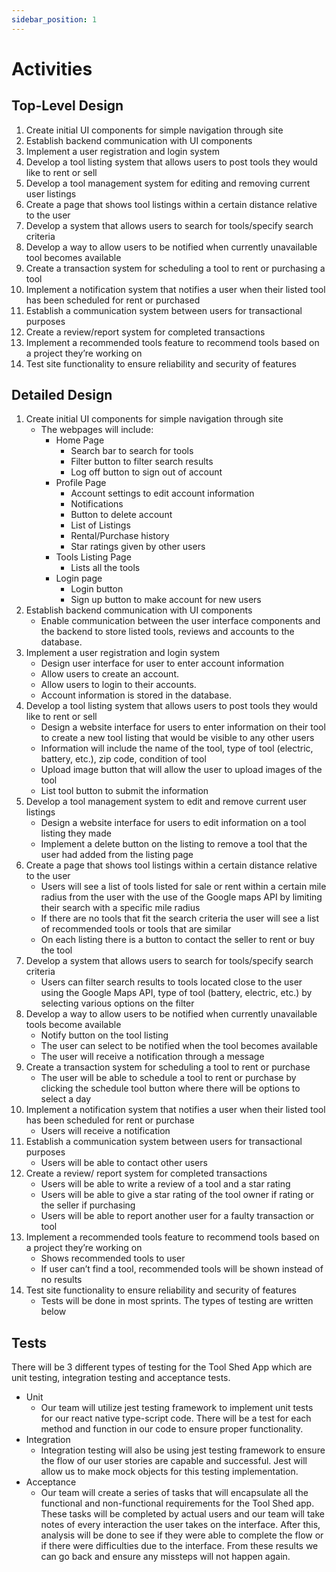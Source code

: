 ```yaml
---
sidebar_position: 1
---
```


# Activities

## Top-Level Design
1. Create initial UI components for simple navigation through site 
2. Establish backend communication with UI components 
3. Implement a user registration and login system 
4. Develop a tool listing system that allows users to post tools they would like to rent or sell 
5. Develop a tool management system for editing and removing current user listings 
6. Create a page that shows tool listings within a certain distance relative to the user 
7. Develop a system that allows users to search for tools/specify search criteria 
8. Develop a way to allow users to be notified when currently unavailable tool becomes available 
9. Create a transaction system for scheduling a tool to rent or purchasing a tool 
10. Implement a notification system that notifies a user when their listed tool has been scheduled for rent or purchased 
11. Establish a communication system between users for transactional purposes 
12. Create a review/report system for completed transactions  
13. Implement a recommended tools feature to recommend tools based on a project they’re working on  
14. Test site functionality to ensure reliability and security of features 

## Detailed Design
1. Create initial UI components for simple navigation through site 
    - The webpages will include: 
        * Home Page 
            + Search bar to search for tools 
            + Filter button to filter search results 
            + Log off button to sign out of account 
        * Profile Page 
            + Account settings to edit account information 
            + Notifications  
            + Button to delete account 
            + List of Listings  
            + Rental/Purchase history 
            + Star ratings given by other users 
        * Tools Listing Page 
            + Lists all the tools 
        * Login page 
            + Login button 
            + Sign up button to make account for new users 
2. Establish backend communication with UI components 
    - Enable communication between the user interface components and the backend to store listed tools, reviews and accounts to the database. 
3. Implement a user registration and login system 
    - Design user interface for user to enter account information 
    - Allow users to create an account. 
    - Allow users to login to their accounts. 
    - Account information is stored in the database. 
4. Develop a tool listing system that allows users to post tools they would like to rent or sell 
    - Design a website interface for users to enter information on their tool to create a new tool listing that would be visible to any other users   
    - Information will include the name of the tool, type of tool (electric, battery, etc.), zip code, condition of tool 
    - Upload image button that will allow the user to upload images of the tool 
    - List tool button to submit the information  
5. Develop a tool management system to edit and remove current user listings 
    - Design a website interface for users to edit information on a tool listing they made     
    - Implement a delete button on the listing to remove a tool that the user had added from the listing page  
6. Create a page that shows tool listings within a certain distance relative to the user 
    - Users will see a list of tools listed for sale or rent within a certain mile radius from the user with the use of the Google maps API by limiting their search with a specific mile radius 
    - If there are no tools that fit the search criteria the user will see a list of recommended tools or tools that are similar  
    - On each listing there is a button to contact the seller to rent or buy the tool 
7. Develop a system that allows users to search for tools/specify search criteria 
    - Users can filter search results to tools located close to the user using the Google Maps API, type of tool (battery, electric, etc.) by selecting various options on the filter 
8. Develop a way to allow users to be notified when currently unavailable tools become available 
    - Notify button on the tool listing 
    - The user can select to be notified when the tool becomes available 
    - The user will receive a notification through a message 
9. Create a transaction system for scheduling a tool to rent or purchase 
    - The user will be able to schedule a tool to rent or purchase by clicking the schedule tool button where there will be options to select a day 
10. Implement a notification system that notifies a user when their listed tool has been scheduled for rent or purchase  
    - Users will receive a notification  
11. Establish a communication system between users for transactional purposes 
    - Users will be able to contact other users  
12. Create a review/ report system for completed transactions 
    - Users will be able to write a review of a tool and a star rating 
    - Users will be able to give a star rating of the tool owner if rating or the seller if purchasing 
    - Users will be able to report another user for a faulty transaction or tool 
13. Implement a recommended tools feature to recommend tools based on a project they’re working on 
    - Shows recommended tools to user  
    - If user can’t find a tool, recommended tools will be shown instead of no results 
14. Test site functionality to ensure reliability and security of features 
    - Tests will be done in most sprints. The types of testing are written below

## Tests
There will be 3 different types of testing for the Tool Shed App which are unit testing, integration testing and acceptance tests. 

- Unit
    * Our team will utilize jest testing framework to implement unit tests for our react native type-script code. There will be a test for each method and function in our code to ensure proper functionality. 
- Integration
    * Integration testing will also be using jest testing framework to ensure the flow of our user stories are capable and successful. Jest will allow us to make mock objects for this testing implementation.  
- Acceptance
    * Our team will create a series of tasks that will encapsulate all the functional and non-functional requirements for the Tool Shed app. These tasks will be completed by actual users and our team will take notes of every interaction the user takes on the interface. After this, analysis will be done to see if they were able to complete the flow or if there were difficulties due to the interface. From these results we can go back and ensure any missteps will not happen again.  
        